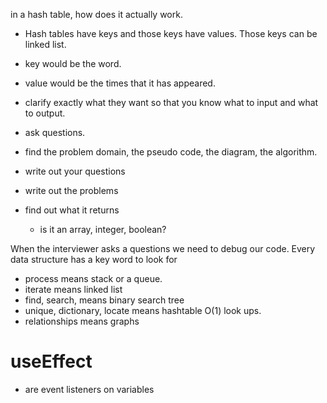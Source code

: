 in a hash table, how does it actually work.
- Hash tables have keys and those keys have values. Those keys can be linked list.
- key would be the word.
- value would be the times that it has appeared.

- clarify exactly what they want so that you know what to input and what to output.
- ask questions.
- find the problem domain, the pseudo code, the diagram, the algorithm.

- write out your questions
- write out the problems
- find out what it returns
    - is it an array, integer, boolean?

When the interviewer asks a questions we need to debug our code.
Every data structure has a key word to look for 
- process means stack or a queue. 
- iterate means linked list
- find, search, means binary search tree
- unique, dictionary, locate means hashtable O(1) look ups.
- relationships means graphs

# useEffect 
- are event listeners on variables
